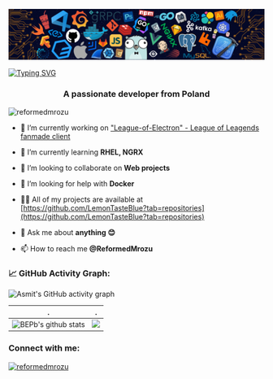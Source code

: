 
![](./header_.png)

 [![Typing SVG](https://readme-typing-svg.herokuapp.com?color=%2336BCF7&center=true&vCenter=true&width=1000&lines=Hi+👋,+I'm+Piotr;+Welcome+to+My+Profile!;Nearly+2+years+of+programming+experience;Always+learning+new+things+;Linux+enthusiast+;Computer+Science+graduate)](https://git.io/typing-svg)

<!-- <h1 align="center">
 
</h1> -->
<h3 align="center">A passionate developer from Poland</h3>

<p align="left"> <img src="https://komarev.com/ghpvc/?username=reformedmrozu&label=Profile%20views&color=0e75b6&style=flat" alt="reformedmrozu" /> </p>

<!-- <p align="left"> <a href="https://twitter.com/reformedmrozu" target="blank"><img src="https://img.shields.io/twitter/follow/reformedmrozu?logo=twitter&style=for-the-badge" alt="reformedmrozu" /></a> </p> -->

- 🔭 I’m currently working on ["League-of-Electron" - League of Leagends fanmade client](https://github.com/ReformedMrozu/League-of-Electron)

- 🌱 I’m currently learning **RHEL, NGRX**

- 👯 I’m looking to collaborate on **Web projects**

- 🤝 I’m looking for help with **Docker**

- 👨‍💻 All of my projects are available at [https://github.com/LemonTasteBlue?tab=repositories](https://github.com/LemonTasteBlue?tab=repositories)

- 💬 Ask me about **anything 😊**

- 📫 How to reach me **@ReformedMrozu**


<!--   GitHub stats graph -->
### 📈 GitHub Activity Graph:
![Asmit's GitHub activity graph](https://activity-graph.herokuapp.com/graph?username=LemonTasteBlue&hide_border=true&theme=redical)

 . | .
--- | --- 
![BEPb's github stats](https://github-readme-stats.vercel.app/api?username=LemonTasteBlue&show_icons=true&theme=radical&include_all_commits=true) | <img src="https://github-readme-streak-stats.herokuapp.com/?user=LemonTasteBlue"></img>

<h3 align="left">Connect with me:</h3>
<p align="left">
<a href="https://twitter.com/reformedmrozu" target="blank"><img align="center" src="https://cdn.jsdelivr.net/npm/simple-icons@3.0.1/icons/twitter.svg" alt="reformedmrozu" height="30" width="40" /></a>
</p>

